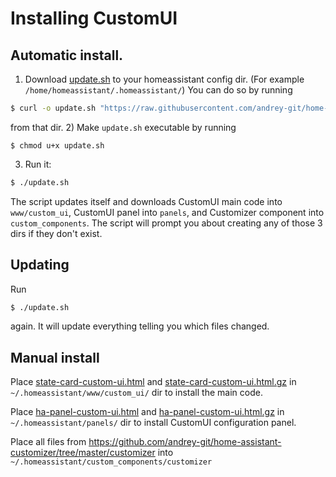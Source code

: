# Installing CustomUI

## Automatic install.

1) Download [update.sh](../update.sh) to your homeassistant config dir. (For example `/home/homeassistant/.homeassistant/`)
You can do so by running
```bash
$ curl -o update.sh "https://raw.githubusercontent.com/andrey-git/home-assistant-custom-ui/master/update.sh?raw=true"
```
from that dir.
2) Make `update.sh` executable by running
```
$ chmod u+x update.sh
```
3) Run it:
```bash
$ ./update.sh
```

The script updates itself and downloads CustomUI main code into `www/custom_ui`, CustomUI panel into `panels`, and Customizer component into `custom_components`. The script will prompt you about creating any of those 3 dirs if they don't exist.

## Updating
Run
```bash
$ ./update.sh
```
again. It will update everything telling you which files changed.
## Manual install

Place [state-card-custom-ui.html](../state-card-custom-ui.html?raw=true) and [state-card-custom-ui.html.gz](../state-card-custom-ui.html.gz?raw=true) in `~/.homeassistant/www/custom_ui/` dir to install the main code.

Place [ha-panel-custom-ui.html](../ha-panel-custom-ui.html?raw=true) and [ha-panel-custom-ui.html.gz](../ha-panel-custom-ui.html.gz?raw=true) in `~/.homeassistant/panels/` dir to install CustomUI configuration panel.

Place all files from https://github.com/andrey-git/home-assistant-customizer/tree/master/customizer into `~/.homeassistant/custom_components/customizer`
